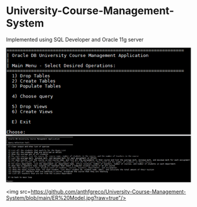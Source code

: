 # University-Course-Management-System
Implemented using SQL Developer and Oracle 11g server

<img src="https://github.com/anthfgreco/University-Course-Management-System/blob/main/Screenshot_1.png?raw=true"/>

<img src="https://github.com/anthfgreco/University-Course-Management-System/blob/main/Screenshot_2.png?raw=true"/>

<img src=https://github.com/anthfgreco/University-Course-Management-System/blob/main/ER%20Model.jpg?raw=true"/>
